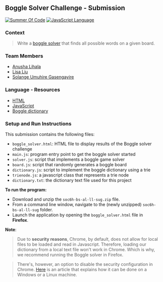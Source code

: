 ## Boggle Solver Challenge - Submission

[![Summer Of Code](https://img.shields.io/badge/project-summer%20of%20code-F03697.svg)][1]
[![JavaScript Language](https://img.shields.io/badge/language-JavaScript-F4D03F.svg)][2]

### Context

> Write a [boggle solver][3] that finds all possible words on a given board.

### Team Members

- [Anusha Lihala][4]
- [Lisa Liu][5]
- [Solange Umuhire Gasengayire][6]

### Language - Resources

- [HTML][7]
- [JavaScript][2]
- [Boggle dictionary][8]

### Setup and Run Instructions

This submission contains the following files:
- `boggle_solver.html`: HTML file to display results of the Boggle solver challenge
- `main.js`: program entry point to get the boggle solver started
- `solver.js`: script that implements a boggle game solver
- `board.js`: script that randomly generates a boggle board
- `dictionary.js`: script to implement the boggle dictionary using a trie
- `trienode.js`: a javascript class that represents a trie node
- `dictionary.txt`: the dictionary text file used for this project

**To run the program:**
- Download and unzip the `soc6h-bs-al-ll-sug.zip` file.
- From a command line window, navigate to the (newly unzipped) `soc6h-bs-al-ll-sug` folder.
- Launch the application by opening the `boggle_solver.html` file in **Firefox**.

**Note**:

> Due to **security reasons**, Chrome, by default, does not allow for local files to be loaded and read in Javascript.
Therefore, loading our dictionary from a local text file won't work in Chrome. 
Which is why, we recommend running the Boggle solver in Firefox.

> There's, however, an option to disable the security configuration in Chrome. 
[Here][9] is an article that explains how it can be done on a Windows or a Linux machine.



[1]: https://github.com/1millionwomentotech/toolkitten/tree/master/summer-of-code
[2]: https://developer.mozilla.org/en-US/docs/Web/JavaScript/Guide
[3]: https://github.com/1millionwomentotech/toolkitten/blob/master/summer-of-code/week-02/wk2-hackathon-submissions/hackathon-challenge-boggle-solver.md
[4]: https://github.com/anushalihala
[5]: https://github.com/lisaisfabu
[6]: https://github.com/SolangeUG
[7]: https://www.w3.org/TR/html52/
[8]: https://raw.githubusercontent.com/jonbcard/scrabble-bot/master/src/dictionary.txt
[9]: https://chrome-allow-file-access-from-file.blogspot.com/